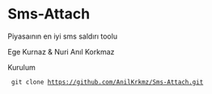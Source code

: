 # Sms-Attach

Piyasaının en iyi sms saldırı toolu 

Ege Kurnaz & Nuri Anıl Korkmaz


Kurulum

<Code> git clone https://github.com/AnilKrkmz/Sms-Attach.git 
